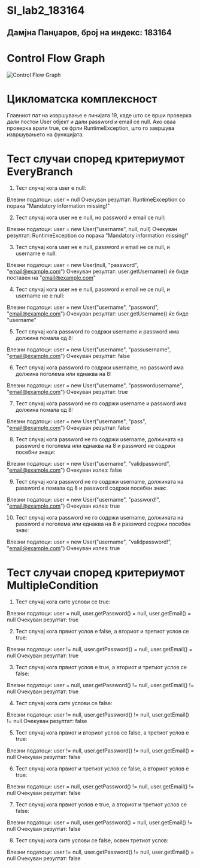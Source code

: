 # SI_lab2_183164
## Дамјна Панџаров, број на индекс: 183164 ##

# Control Flow Graph #
![Control Flow Graph](https://cdn.discordapp.com/attachments/1010152508611625002/1113570688335351848/img.png)

# Цикломатска комплексност #
Главниот пат на извршување е линијата 19, каде што се врши проверка дали постои User објект и дали password и email се null. Ако оваа проверка врати true, се фрли RuntimeException, што го завршува извршувањето на функцијата.

# Тест случаи според критериумот EveryBranch #

1. Тест случај кога user е null:

Влезни податоци: user = null
Очекуван резултат: RuntimeException со порака "Mandatory information missing!"

2. Тест случај кога user не е null, но password и email се null:

Влезни податоци: user = new User("username", null, null)
Очекуван резултат: RuntimeException со порака "Mandatory information missing!"

3. Тест случај кога user не е null, password и email не се null, и username е null:

Влезни податоци: user = new User(null, "password", "email@example.com")
Очекуван резултат: user.getUsername() ќе биде поставен на "email@example.com"

4. Тест случај кога user не е null, password и email не се null, и username не е null:

Влезни податоци: user = new User("username", "password", "email@example.com")
Очекуван резултат: user.getUsername() ќе биде "username"

5. Тест случај кога password го содржи username и password има должина помала од 8:

Влезни податоци: user = new User("username", "passusername", "email@example.com")
Очекуван резултат: false

6. Тест случај кога password го содржи username, но password има должина поголема или еднаква на 8:

Влезни податоци: user = new User("username", "passwordusername", "email@example.com")
Очекуван резултат: true

7. Тест случај кога password не го содржи username и password има должина помала од 8:

Влезни податоци: user = new User("username", "pass", "email@example.com")
Очекуван резултат: false

8. Тест случај кога password не го содржи username, должината на password е поголема или еднаква на 8 и password не содржи посебни знаци:

Влезни податоци: user = new User("username", "validpassword", "email@example.com")
Очекуван излез: false

9. Тест случај кога password не го содржи username, должината на password е помала од 8 и password содржи посебен знак:

Влезни податоци: user = new User("username", "password!", "email@example.com")
Очекуван излез: true

10. Тест случај кога password не го содржи username, должината на password е поголема или еднаква на 8 и password содржи посебен знак:

Влезни податоци: user = new User("username", "validpassword!", "email@example.com")
Очекуван излез: true


# Тест случаи според критериумот MultipleCondition #

1. Тест случај кога сите услови се true:

Влезни податоци: user = null, user.getPassword() = null, user.getEmail() = null
Очекуван резултат: true

2. Тест случај кога првиот услов е false, а вториот и третиот услов се true:

Влезни податоци: user != null, user.getPassword() = null, user.getEmail() = null
Очекуван резултат: true

3. Тест случај кога првиот услов е true, а вториот и третиот услов се false:

Влезни податоци: user = null, user.getPassword() != null, user.getEmail() != null
Очекуван резултат: true

4. Тест случај кога сите услови се false:

Влезни податоци: user != null, user.getPassword() != null, user.getEmail() != null
Очекуван резултат: false

5. Тест случај кога првиот и вториот услов се false, а третиот услов е true:

Влезни податоци: user != null, user.getPassword() != null, user.getEmail() = null
Очекуван резултат: false

6. Тест случај кога првиот и третиот услов се false, а вториот услов е true:

Влезни податоци: user = null, user.getPassword() != null, user.getEmail() != null
Очекуван резултат: false

7. Тест случај кога првиот услов е true, а вториот и третиот услов се false:

Влезни податоци: user = null, user.getPassword() = null, user.getEmail() != null
Очекуван резултат: false

8. Тест случај кога сите услови се false, освен третиот услов:

Влезни податоци: user != null, user.getPassword() != null, user.getEmail() = null
Очекуван резултат: false



